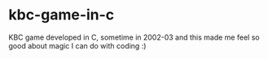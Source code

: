 # kbc-game-in-c
KBC game developed in C, sometime in 2002-03 and this made me feel so good about magic I can do with coding :)
